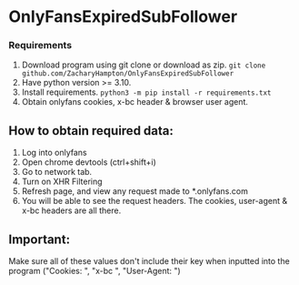 # OnlyFansExpiredSubFollower

### Requirements
1. Download program using git clone or download as zip.
```git clone github.com/ZacharyHampton/OnlyFansExpiredSubFollower```
2. Have python version >= 3.10.
3. Install requirements.
```python3 -m pip install -r requirements.txt```
4. Obtain onlyfans cookies, x-bc header & browser user agent.

## How to obtain required data:
1. Log into onlyfans
2. Open chrome devtools (ctrl+shift+i)
3. Go to network tab.
4. Turn on XHR Filtering
5. Refresh page, and view any request made to *.onlyfans.com
6. You will be able to see the request headers. The cookies, user-agent & x-bc headers are all there.

## Important:
Make sure all of these values don't include their key when inputted into the program ("Cookies: ", "x-bc ", "User-Agent: ")
